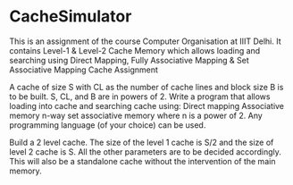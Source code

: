 # CacheSimulator
This is an assignment of the course Computer Organisation at IIIT Delhi. It contains Level-1 &amp; Level-2 Cache Memory which allows loading and searching using Direct Mapping, Fully Associative Mapping &amp; Set Associative Mapping
Cache Assignment

A cache of size S with CL as the number of cache lines and block size B is to be built. S, CL, and B are in powers of 2. Write a program that allows loading into cache and searching cache using:
Direct mapping 
Associative memory
n-way set associative memory where n is a power of 2.
Any programming language (of your choice) can be used. 

Build a 2 level cache. The size of the level 1 cache is S/2 and the size of level 2 cache is S. All the other parameters are to be decided accordingly. This will also be a standalone cache without the intervention of the main memory.
